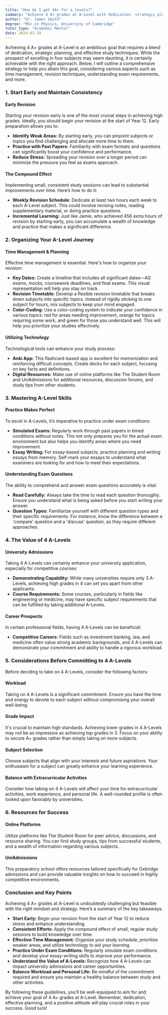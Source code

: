 ```yaml
---
title: "How do I get 4A+ for a levels?"
summary: "Achieve 4 A+ grades at A-Level with dedication, strategic planning, effective study techniques, early revision, and time management."
author: "Dr. James Smith"
degree: "MSc in Physics, University of Cambridge"
tutor_type: "Academic Mentor"
date: 2024-02-29
---
```


Achieving 4 A+ grades at A-Level is an ambitious goal that requires a blend of dedication, strategic planning, and effective study techniques. While the prospect of excelling in four subjects may seem daunting, it is certainly achievable with the right approach. Below, I will outline a comprehensive strategy to help you attain this goal, considering various aspects such as time management, revision techniques, understanding exam requirements, and more.

### 1. Start Early and Maintain Consistency

#### Early Revision
Starting your revision early is one of the most crucial steps in achieving high grades. Ideally, you should begin your revision at the start of Year 12. Early preparation allows you to:

- **Identify Weak Areas:** By starting early, you can pinpoint subjects or topics you find challenging and allocate more time to them.
- **Practice with Past Papers:** Familiarity with exam formats and questions can significantly boost your confidence and performance.
- **Reduce Stress:** Spreading your revision over a longer period can minimize the pressure you feel as exams approach.

#### The Compound Effect
Implementing small, consistent study sessions can lead to substantial improvements over time. Here’s how to do it:

- **Weekly Revision Schedule:** Dedicate at least two hours each week to each A-Level subject. This could involve revising notes, reading supplementary material, or doing practice questions.
- **Incremental Learning:** Just like Jamie, who achieved 456 extra hours of revision by starting early, you can accumulate a wealth of knowledge and practice that makes a significant difference.

### 2. Organizing Your A-Level Journey

#### Time Management & Planning
Effective time management is essential. Here's how to organize your revision:

- **Key Dates:** Create a timeline that includes all significant dates—AS exams, mocks, coursework deadlines, and final exams. This visual representation will help you stay on track.
- **Revision Timetable:** Develop a flexible revision timetable that breaks down subjects into specific topics. Instead of rigidly sticking to one subject for hours, mix subjects to keep your mind engaged.
- **Color-Coding:** Use a color-coding system to indicate your confidence in various topics: red for areas needing improvement, orange for topics requiring some work, and green for those you understand well. This will help you prioritize your studies effectively.

#### Utilizing Technology
Technological tools can enhance your study process:

- **Anki App:** This flashcard-based app is excellent for memorization and reinforcing difficult concepts. Create decks for each subject, focusing on key facts and definitions.
- **Digital Resources:** Make use of online platforms like The Student Room and UniAdmissions for additional resources, discussion forums, and study tips from other students.

### 3. Mastering A-Level Skills

#### Practice Makes Perfect
To excel in A-Levels, it’s imperative to practice under exam conditions:

- **Simulated Exams:** Regularly work through past papers in timed conditions without notes. This not only prepares you for the actual exam environment but also helps you identify areas where you need improvement.
- **Essay Writing:** For essay-based subjects, practice planning and writing essays from memory. Self-mark your essays to understand what examiners are looking for and how to meet their expectations.

#### Understanding Exam Questions
The ability to comprehend and answer exam questions accurately is vital:

- **Read Carefully:** Always take the time to read each question thoroughly. Ensure you understand what is being asked before you start writing your answer.
- **Question Types:** Familiarize yourself with different question types and their specific requirements. For instance, know the difference between a 'compare' question and a 'discuss' question, as they require different approaches.

### 4. The Value of 4 A-Levels

#### University Admissions
Taking 4 A-Levels can certainly enhance your university application, especially for competitive courses:

- **Demonstrating Capability:** While many universities require only 3 A-Levels, achieving high grades in 4 can set you apart from other applicants.
- **Course Requirements:** Some courses, particularly in fields like engineering or medicine, may have specific subject requirements that can be fulfilled by taking additional A-Levels.

#### Career Prospects
In certain professional fields, having 4 A-Levels can be beneficial:

- **Competitive Careers:** Fields such as investment banking, law, and medicine often value strong academic backgrounds, and 4 A-Levels can demonstrate your commitment and ability to handle a rigorous workload.

### 5. Considerations Before Committing to 4 A-Levels

Before deciding to take on 4 A-Levels, consider the following factors:

#### Workload
Taking on 4 A-Levels is a significant commitment. Ensure you have the time and energy to devote to each subject without compromising your overall well-being.

#### Grade Impact
It's crucial to maintain high standards. Achieving lower grades in 4 A-Levels may not be as impressive as achieving top grades in 3. Focus on your ability to secure A+ grades rather than simply taking on more subjects.

#### Subject Selection
Choose subjects that align with your interests and future aspirations. Your enthusiasm for a subject can greatly enhance your learning experience.

#### Balance with Extracurricular Activities
Consider how taking on 4 A-Levels will affect your time for extracurricular activities, work experience, and personal life. A well-rounded profile is often looked upon favorably by universities.

### 6. Resources for Success

#### Online Platforms
Utilize platforms like The Student Room for peer advice, discussions, and resource sharing. You can find study groups, tips from successful students, and a wealth of information regarding various subjects.

#### UniAdmissions
This preparatory school offers resources tailored specifically for Oxbridge admissions and can provide valuable insights on how to succeed in highly competitive environments.

### Conclusion and Key Points

Achieving 4 A+ grades at A-Level is undoubtedly challenging but feasible with the right mindset and strategy. Here’s a summary of the key takeaways:

- **Start Early:** Begin your revision from the start of Year 12 to reduce stress and enhance understanding.
- **Consistent Efforts:** Apply the compound effect of small, regular study sessions to build knowledge over time.
- **Effective Time Management:** Organize your study schedule, prioritize weaker areas, and utilize technology to aid your learning.
- **Practice Under Exam Conditions:** Regularly simulate exam conditions and develop your essay-writing skills to improve your performance.
- **Understand the Value of A-Levels:** Recognize how 4 A-Levels can impact university admissions and career opportunities.
- **Balance Workload and Personal Life:** Be mindful of the commitment required and ensure you maintain a healthy balance between study and other activities.

By following these guidelines, you’ll be well-equipped to aim for and achieve your goal of 4 A+ grades at A-Level. Remember, dedication, effective planning, and a positive attitude will play crucial roles in your success. Good luck!
    